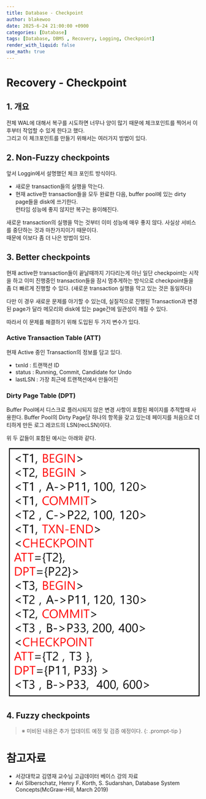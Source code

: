 ```yaml
---
title: Database - Checkpoint
author: blakewoo
date: 2025-6-24 21:00:00 +0900
categories: [Database]
tags: [Database, DBMS , Recovery, Logging, Checkpoint]
render_with_liquid: false
use_math: true
---
```


# Recovery - Checkpoint

## 1. 개요
전체 WAL에 대해서 복구를 시도하면 너무나 양이 많기 때문에 체크포인트를 찍어서 이후부터 작업할 수 있게 한다고 했다.   
그리고 이 체크포인트를 만들기 위해서는 여러가지 방법이 있다.

## 2. Non-Fuzzy checkpoints
앞서 Loggin에서 설명했던 체크 포인트 방식이다.

- 새로운 transaction들의 실행을 막는다.
- 현재 active한 transaction들을 모두 완료한 다음, buffer pool에 있는 dirty page들을 disk에 쓰기한다.   
  런타임 성능에 좋지 않지만 복구는 용이해진다.
  
새로운 transaction의 실행을 막는 것부터 이미 성능에 매우 좋지 않다. 사실상 서비스를 중단하는 것과 마찬가지이기 때문이다.   
때문에 이보다 좀 더 나은 방법이 있다.

## 3. Better checkpoints
현재 active한 transaction들이 끝날때까지 기다리는게 아닌 일단 checkpoint는 시작을 하고 이미 진행중인 transaction들을 잠시
멈추게하는 방식으로 checkpoint들을 좀 더 빠르게 진행할 수 있다.
(새로운 transaction 실행을 막고 있는 것은 동일하다)

다만 이 경우 새로운 문제를 야기할 수 있는데, 실질적으로 진행된 Transaction과 변경된 page가 달라 메모리와 disk에 있는
page간에 일관성이 깨질 수 있다.

따라서 이 문제를 해결하기 위해 도입된 두 가지 변수가 있다.

### Active Transaction Table (ATT)
현재 Active 중인 Transaction의 정보를 담고 있다.
- txnId : 트랜잭션 ID
- status : Running, Commit, Candidate for Undo
- lastLSN : 가장 최근에 트랜잭션에서 만들어진 

### Dirty Page Table (DPT)
Buffer Pool에서 디스크로 플러시되지 않은 변경 사항이 포함된 페이지를 추적할때 사용한다. 
Buffer Pool의 Dirty Page당 하나의 항목을 갖고 있는데 페이지를 처음으로 더티하게 만든 로그 레코드의 LSN(recLSN)이다.

위 두 값들이 포함된 예시는 아래와 같다.

![img.png](/assets/blog/database/checkpoint/img.png)

## 4. Fuzzy checkpoints
> ※ 미비된 내용은 추가 업데이트 예정 및 검증 예정이다.
{: .prompt-tip }

# 참고자료
- 서강대학교 김영재 교수님 고급데이터 베이스 강의 자료
- Avi Silberschatz, Henry F. Korth, S. Sudarshan, Database System Concepts(McGraw-Hill, March 2019)
